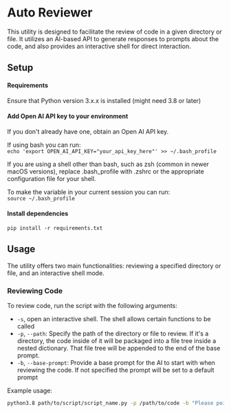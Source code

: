 
# Auto Reviewer

This utility is designed to facilitate the review of code in a given directory or file. It utilizes an AI-based API to generate responses to prompts about the code, and also provides an interactive shell for direct interaction.
## Setup

#### Requirements
Ensure that Python version 3.x.x is installed (might need 3.8 or later)  

#### Add Open AI API key to your environment  
If you don't already have one, obtain an Open AI API key.  

 If using bash you can run:  
``echo 'export OPEN_AI_API_KEY="your_api_key_here"' >> ~/.bash_profile`` 

 If you are using a shell other than bash, such as zsh (common in newer macOS versions), replace .bash_profile with .zshrc or the appropriate configuration file for your shell.

To make the variable in your current session you can run:  
``source ~/.bash_profile``

#### Install dependencies  
``pip install -r requirements.txt``


## Usage

The utility offers two main functionalities: reviewing a specified directory or file, and an interactive shell mode.

### Reviewing Code

To review code, run the script with the following arguments:

- `-s`, open an interactive shell. The shell allows certain functions to be called
- `-p`, `--path`: Specify the path of the directory or file to review. If it's a directory, the code inside of it will be packaged into a file tree inside a nested dictionary. That file tree will be appended to the end of the base prompt.
- `-b`, `--base-prompt`: Provide a base prompt for the AI to start with when reviewing the code. If not specified the prompt will be set to a default prompt

Example usage:

```bash
python3.8 path/to/script/script_name.py -p /path/to/code -b "Please point out any bugs in this file tree"